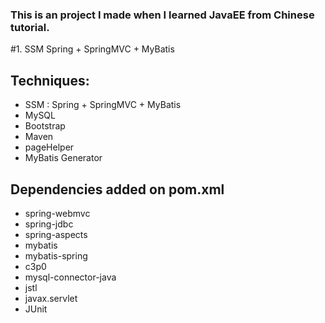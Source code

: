 ### This is an project I made when I learned JavaEE from Chinese tutorial.
#1. SSM
Spring + SpringMVC + MyBatis

## Techniques:
- SSM : Spring + SpringMVC + MyBatis
- MySQL
- Bootstrap
- Maven
- pageHelper
- MyBatis Generator

## Dependencies added on pom.xml
- spring-webmvc
- spring-jdbc
- spring-aspects
- mybatis
- mybatis-spring
- c3p0
- mysql-connector-java
- jstl
- javax.servlet
- JUnit

## 


